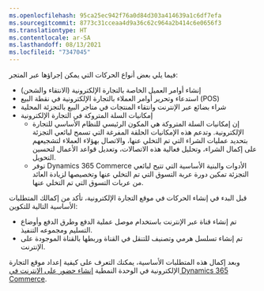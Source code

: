 ```yaml
---
ms.openlocfilehash: 95ca25ec942f76a0d84d303a414639a1c6df7efa
ms.sourcegitcommit: 8773c31cceaa4d9a36c62c964a2b414c6e0656f3
ms.translationtype: HT
ms.contentlocale: ar-SA
ms.lasthandoff: 08/13/2021
ms.locfileid: "7347045"
---
```

فيما يلي بعض أنواع الحركات التي يمكن إجراؤها عبر المتجر:

- إنشاء أوامر العميل الخاصة بالتجارة الإلكترونية (الانتقاء والشحن)
- استدعاء وتحرير أوامر العملاء بالتجارة الإلكترونية في نقطة البيع (POS)
- شراء بضائع عبر الإنترنت وانتقاء المنتجات في متاجر البيع بالتجزئة المحلية
- إمكانيات السلة المتروكة في التجارة الإلكترونية    
    - إن إمكانيات السلة المتروكة هي المكون الرئيسي للنظام الأساسي للتجارة الإلكترونية. وتدعم هذه الإمكانيات الحلقة المفرغة التي تسمح لبائعي التجزئة بتحديد عمليات الشراء التي تم التخلي عنها، والاتصال بهؤلاء العملاء لتشجيعهم على إكمال الشراء، وتحليل فعالية هذه الاتصالات، وتعديل قواعد الأعمال لتحسين التحويل.
    - توفر Dynamics 365 Commerce الأدوات والبنية الأساسية التي تتيح لبائعي التجزئة تمكين دورة عربة التسوق التي تم التخلي عنها وتخصيصها لزيادة العائد من عربات التسوق التي تم التخلي عنها.
 
قبل البدء في إنشاء الحركات في موقع التجارة الإلكترونية، تأكد من إكمالك المتطلبات الأساسية التالية للتكوين:

-   تم إنشاء قناة عبر الإنترنت باستخدام موصل عملية الدفع وطرق الدفع وأوضاع التسليم ومجموعه التنفيذ. 
-   تم إنشاء تسلسل هرمي وتصنيف للتنقل في القناة وربطها بالقناة الموجودة على الإنترنت.

وبعد إكمال هذه المتطلبات الأساسية، يمكنك التعرف على كيفية إعداد موقع التجارة الإلكترونية في الوحدة النمطية [إنشاء حضور على الإنترنت في Dynamics 365 Commerce](/learn/modules/create-online-presence/?azure-portal=true). 
